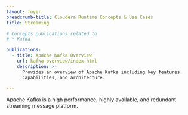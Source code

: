 ```yaml
---
layout: foyer
breadcrumb-title: Cloudera Runtime Concepts & Use Cases
title: Streaming

# Concepts publications related to
# * Kafka

publications:
  - title: Apache Kafka Overview
    url: kafka-overview/index.html
    description: >-
      Provides an overview of Apache Kafka including key features,
      capabilities, and architecture.

---
```


Apache Kafka is a high performance, highly available, and redundant
streaming message platform.
